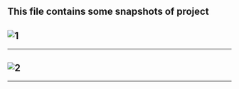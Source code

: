 This file contains some snapshots of project
----------------------------------------------------------------------------------------
![1](https://user-images.githubusercontent.com/71403848/218546651-e300ae80-db1a-4156-b6d0-28d9a08ef75a.png)
----------------------------------------------------------------------------------------
----------------------------------------------------------------------------------------
![2](https://user-images.githubusercontent.com/71403848/218546701-17919149-c423-4b7b-a61c-87c77a0b0661.png)
----------------------------------------------------------------------------------------
----------------------------------------------------------------------------------------
